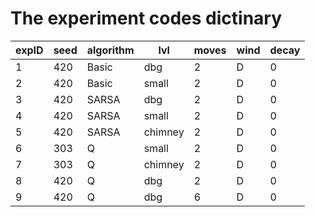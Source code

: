 # The experiment codes dictinary
| expID | seed | algorithm |  lvl    | moves | wind | decay |
|-------|------|-----------|---------|-------|------|-------|
|  1    | 420  |  Basic    | dbg     |   2   |   D  |   0   |
|  2    | 420  |  Basic    | small   |   2   |   D  |   0   |
|  3    | 420  |  SARSA    | dbg     |   2   |   D  |   0   |
|  4    | 420  |  SARSA    | small   |   2   |   D  |   0   |
|  5    | 420  |  SARSA    | chimney |   2   |   D  |   0   |
|  6    | 303  |  Q        | small   |   2   |   D  |   0   |
|  7    | 303  |  Q        | chimney |   2   |   D  |   0   |
|  8    | 420  |  Q        | dbg     |   2   |   D  |   0   |
|  9    | 420  |  Q        | dbg     |   6   |   D  |   0   |

